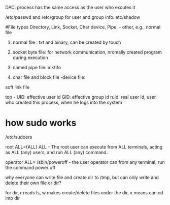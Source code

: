 DAC: process has the same access as the user who excutes it

/etc/passwd and /etc/group for user and group info. etc/shadow

#File types
Directory, Link, Socket, Char device, Pipe, - other, e.g., normal file 

1. normal file : txt and binary, can be created by touch

2. socket byte file: for network communication, nromally created program during execution

3. named pipe file: mkfifo

4. char file and block file -device file: 

soft link file


top - 
UID: effective user id
GID: effective group id
ruid: real user id, user who created this process, when he logs into the system

# how sudo works
/etc/sudoers 

root ALL=(ALL) ALL - The root user can execute from ALL terminals, acting as ALL (any) users, and run ALL (any) command.

operator ALL= /sbin/poweroff - the user operator can from any terminal, run the command power off

why everyone can write file and create dir to /tmp, but can only write and delete their own file or dir?


for dir, r reads ls, w makes create/delete files under the dir, x means can cd into dir


